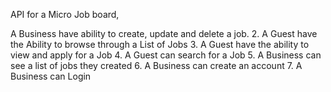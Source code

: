 API for a Micro Job board,

A Business have ability to create, update and delete a job.
2. A Guest have the Ability to  browse through a List of Jobs
3. A Guest have the ability to view and apply for a Job
4. A Guest can search for a Job
5. A Business can see a list of jobs they created
6. A Business can create an account
7. A Business can Login